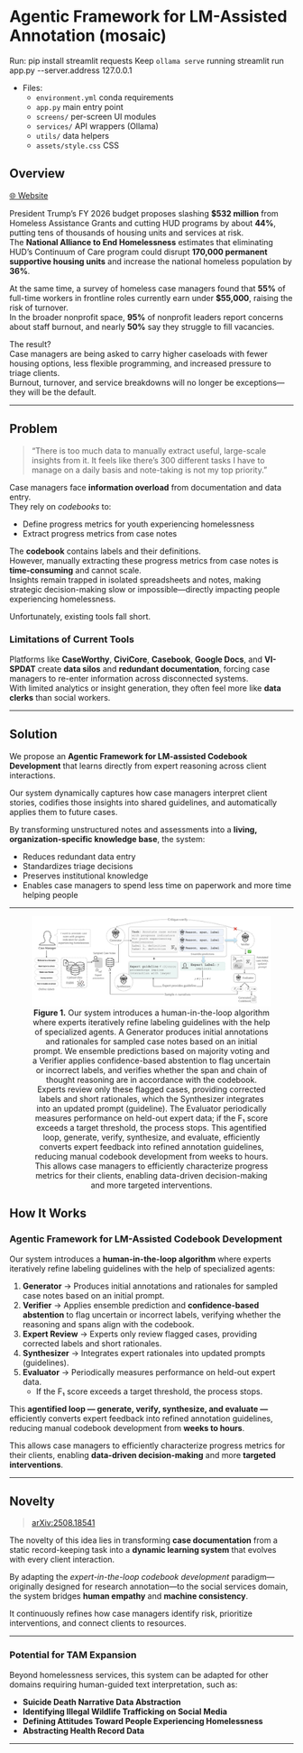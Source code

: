 # Agentic Framework for LM-Assisted Annotation (mosaic)

Run:
pip install streamlit requests
Keep `ollama serve` running 
streamlit run app.py --server.address 127.0.0.1


- Files:
  - `environment.yml` conda requirements
  - `app.py` main entry point
  - `screens/` per-screen UI modules
  - `services/` API wrappers (Ollama)
  - `utils/` data helpers
  - `assets/style.css` CSS



## Overview
[🌐 Website](https://mosaic-ai-spotlight.lovable.app/)


President Trump’s FY 2026 budget proposes slashing **$532 million** from Homeless Assistance Grants and cutting HUD programs by about **44%**, putting tens of thousands of housing units and services at risk.  
The **National Alliance to End Homelessness** estimates that eliminating HUD’s Continuum of Care program could disrupt **170,000 permanent supportive housing units** and increase the national homeless population by **36%**.

At the same time, a survey of homeless case managers found that **55%** of full-time workers in frontline roles currently earn under **$55,000**, raising the risk of turnover.  
In the broader nonprofit space, **95%** of nonprofit leaders report concerns about staff burnout, and nearly **50%** say they struggle to fill vacancies.

The result?  
Case managers are being asked to carry higher caseloads with fewer housing options, less flexible programming, and increased pressure to triage clients.  
Burnout, turnover, and service breakdowns will no longer be exceptions—they will be the default.

---

## Problem

> “There is too much data to manually extract useful, large-scale insights from it. It feels like there’s 300 different tasks I have to manage on a daily basis and note-taking is not my top priority.”

Case managers face **information overload** from documentation and data entry.  
They rely on *codebooks* to:

- Define progress metrics for youth experiencing homelessness  
- Extract progress metrics from case notes  

The **codebook** contains labels and their definitions.  
However, manually extracting these progress metrics from case notes is **time-consuming** and cannot scale.  
Insights remain trapped in isolated spreadsheets and notes, making strategic decision-making slow or impossible—directly impacting people experiencing homelessness.

Unfortunately, existing tools fall short.

### Limitations of Current Tools

Platforms like **CaseWorthy**, **CiviCore**, **Casebook**, **Google Docs**, and **VI-SPDAT** create **data silos** and **redundant documentation**, forcing case managers to re-enter information across disconnected systems.  
With limited analytics or insight generation, they often feel more like **data clerks** than social workers.

---

## Solution

We propose an **Agentic Framework for LM-assisted Codebook Development** that learns directly from expert reasoning across client interactions.

Our system dynamically captures how case managers interpret client stories, codifies those insights into shared guidelines, and automatically applies them to future cases.

By transforming unstructured notes and assessments into a **living, organization-specific knowledge base**, the system:

- Reduces redundant data entry  
- Standardizes triage decisions  
- Preserves institutional knowledge  
- Enables case managers to spend less time on paperwork and more time helping people  

---

<figure align="center">
  <img src="Hackathon.001.png" alt="Agentic Framework for LM-assisted Codebook Development" width="700"/>
  <figcaption><b>Figure 1.</b> Our system introduces a human-in-the-loop algorithm where experts iteratively refine labeling guidelines with the help of specialized agents. A Generator produces initial annotations and rationales for sampled case notes based on an initial prompt. We ensemble predictions based on majority voting and a Verifier applies confidence-based abstention to flag uncertain or incorrect labels, and verifies whether the span and chain of thought reasoning are in accordance with the codebook. Experts review only these flagged cases, providing corrected labels and short rationales, which the Synthesizer integrates into an updated prompt (guideline). The Evaluator periodically measures performance on held-out expert data; if the F₁ score exceeds a target threshold, the process stops. This agentified loop, generate, verify, synthesize, and evaluate, efficiently converts expert feedback into refined annotation guidelines, reducing manual codebook development from weeks to hours. This allows case managers to efficiently characterize progress metrics for their clients, enabling data-driven decision-making and more targeted interventions. </figcaption>
</figure>

## How It Works

### Agentic Framework for LM-Assisted Codebook Development

Our system introduces a **human-in-the-loop algorithm** where experts iteratively refine labeling guidelines with the help of specialized agents:

1. **Generator** → Produces initial annotations and rationales for sampled case notes based on an initial prompt.  
2. **Verifier** → Applies ensemble prediction and **confidence-based abstention** to flag uncertain or incorrect labels, verifying whether the reasoning and spans align with the codebook.  
3. **Expert Review** → Experts only review flagged cases, providing corrected labels and short rationales.  
4. **Synthesizer** → Integrates expert rationales into updated prompts (guidelines).  
5. **Evaluator** → Periodically measures performance on held-out expert data.  
   - If the F₁ score exceeds a target threshold, the process stops.  

This **agentified loop — generate, verify, synthesize, and evaluate —** efficiently converts expert feedback into refined annotation guidelines, reducing manual codebook development from **weeks to hours**.

This allows case managers to efficiently characterize progress metrics for their clients, enabling **data-driven decision-making** and more **targeted interventions**.

---

## Novelty

> [arXiv:2508.18541](https://arxiv.org/abs/2508.18541)

The novelty of this idea lies in transforming **case documentation** from a static record-keeping task into a **dynamic learning system** that evolves with every client interaction.

By adapting the *expert-in-the-loop codebook development* paradigm—originally designed for research annotation—to the social services domain, the system bridges **human empathy** and **machine consistency**.

It continuously refines how case managers identify risk, prioritize interventions, and connect clients to resources.

---

### Potential for TAM Expansion

Beyond homelessness services, this system can be adapted for other domains requiring human-guided text interpretation, such as:

- **Suicide Death Narrative Data Abstraction**  
- **Identifying Illegal Wildlife Trafficking on Social Media**  
- **Defining Attitudes Toward People Experiencing Homelessness**  
- **Abstracting Health Record Data**

---